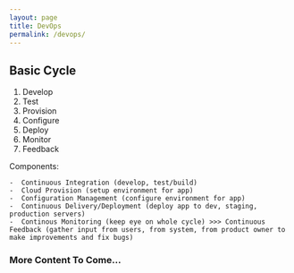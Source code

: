 ```yaml
---
layout: page
title: DevOps
permalink: /devops/
---
```


## Basic Cycle

1. Develop
2. Test
3. Provision
4. Configure
5. Deploy
6. Monitor
7. Feedback


Components:

    -  Continuous Integration (develop, test/build)
    -  Cloud Provision (setup environment for app)
    -  Configuration Management (configure environment for app)
    -  Continuous Delivery/Deployment (deploy app to dev, staging, production servers)
    -  Continous Monitoring (keep eye on whole cycle) >>> Continuous Feedback (gather input from users, from system, from product owner to make improvements and fix bugs)



### More Content To Come...

